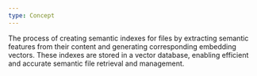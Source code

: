 ```yaml
---
type: Concept
---
```


The process of creating semantic indexes for files by extracting semantic features from their content and generating corresponding embedding vectors. These indexes are stored in a vector database, enabling efficient and accurate semantic file retrieval and management.